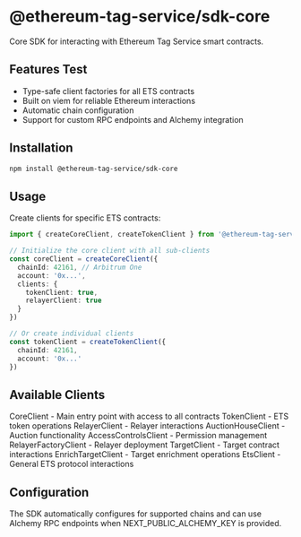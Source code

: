 
# @ethereum-tag-service/sdk-core

Core SDK for interacting with Ethereum Tag Service smart contracts.

## Features Test

- Type-safe client factories for all ETS contracts
- Built on viem for reliable Ethereum interactions
- Automatic chain configuration
- Support for custom RPC endpoints and Alchemy integration

## Installation

```bash
npm install @ethereum-tag-service/sdk-core
```

## Usage

Create clients for specific ETS contracts:

```typescript
import { createCoreClient, createTokenClient } from '@ethereum-tag-service/sdk-core'

// Initialize the core client with all sub-clients
const coreClient = createCoreClient({
  chainId: 42161, // Arbitrum One
  account: '0x...',
  clients: {
    tokenClient: true,
    relayerClient: true
  }
})

// Or create individual clients
const tokenClient = createTokenClient({
  chainId: 42161,
  account: '0x...'
})
```

## Available Clients

CoreClient - Main entry point with access to all contracts
TokenClient - ETS token operations
RelayerClient - Relayer interactions
AuctionHouseClient - Auction functionality
AccessControlsClient - Permission management
RelayerFactoryClient - Relayer deployment
TargetClient - Target contract interactions
EnrichTargetClient - Target enrichment operations
EtsClient - General ETS protocol interactions

## Configuration

The SDK automatically configures for supported chains and can use Alchemy RPC endpoints when NEXT_PUBLIC_ALCHEMY_KEY is provided.
